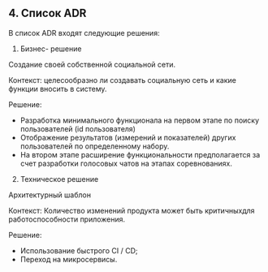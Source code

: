 ## 4. Список ADR
В список ADR входят следующие решения:
1. Бизнес- решение

Создание своей собственной социальной сети.

Контекст: целесообразно ли создавать социальную сеть и какие функции вносить в систему.

Решение:
-  Разработка минимального функционала на первом этапе по поиску пользователей (id пользователя)
-  Отображение результатов (измерений и показателей) других пользователей по определенному набору.
-  На втором этапе расширение функциональности предполагается за счет разработки голосовых чатов на этапах соревнованиях.
2. Техническое решение
   
Архитектурный шаблон

Контекст: Количество изменений продукта может быть критичныхдля работоспособности приложения.

Решение:
- Использование быстрого CI / CD;
- Переход на микросервисы.
